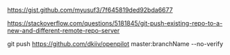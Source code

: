 https://gist.github.com/myusuf3/7f645819ded92bda6677

https://stackoverflow.com/questions/5181845/git-push-existing-repo-to-a-new-and-different-remote-repo-server

git push https://github.com/dkiiv/openpilot master:branchName --no-verify
